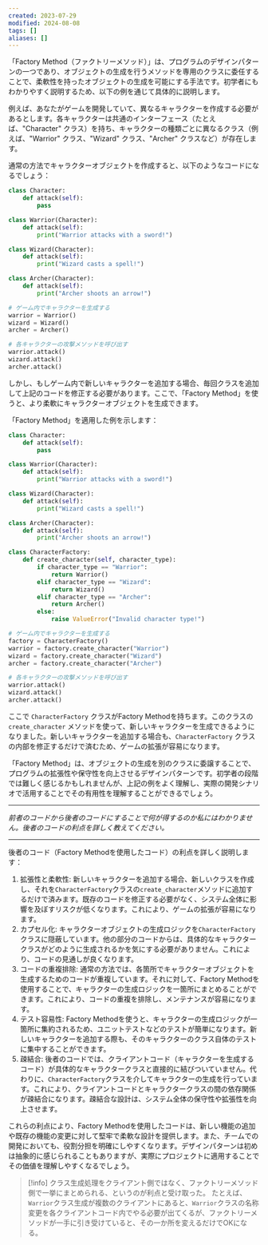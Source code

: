 ```yaml
---
created: 2023-07-29
modified: 2024-08-08
tags: []
aliases: []
---
```

「Factory Method（ファクトリーメソッド）」は、プログラムのデザインパターンの一つであり、オブジェクトの生成を行うメソッドを専用のクラスに委任することで、柔軟性を持ったオブジェクトの生成を可能にする手法です。初学者にもわかりやすく説明するため、以下の例を通じて具体的に説明します。

例えば、あなたがゲームを開発していて、異なるキャラクターを作成する必要があるとします。各キャラクターは共通のインターフェース（たとえば、"Character" クラス）を持ち、キャラクターの種類ごとに異なるクラス（例えば、"Warrior" クラス、"Wizard" クラス、"Archer" クラスなど）が存在します。

通常の方法でキャラクターオブジェクトを作成すると、以下のようなコードになるでしょう：

```python
class Character:
    def attack(self):
        pass

class Warrior(Character):
    def attack(self):
        print("Warrior attacks with a sword!")

class Wizard(Character):
    def attack(self):
        print("Wizard casts a spell!")

class Archer(Character):
    def attack(self):
        print("Archer shoots an arrow!")

# ゲーム内でキャラクターを生成する
warrior = Warrior()
wizard = Wizard()
archer = Archer()

# 各キャラクターの攻撃メソッドを呼び出す
warrior.attack()
wizard.attack()
archer.attack()
```

しかし、もしゲーム内で新しいキャラクターを追加する場合、毎回クラスを追加して上記のコードを修正する必要があります。ここで、「Factory Method」を使うと、より柔軟にキャラクターオブジェクトを生成できます。

「Factory Method」を適用した例を示します：

```python
class Character:
    def attack(self):
        pass

class Warrior(Character):
    def attack(self):
        print("Warrior attacks with a sword!")

class Wizard(Character):
    def attack(self):
        print("Wizard casts a spell!")

class Archer(Character):
    def attack(self):
        print("Archer shoots an arrow!")

class CharacterFactory:
    def create_character(self, character_type):
        if character_type == "Warrior":
            return Warrior()
        elif character_type == "Wizard":
            return Wizard()
        elif character_type == "Archer":
            return Archer()
        else:
            raise ValueError("Invalid character type!")

# ゲーム内でキャラクターを生成する
factory = CharacterFactory()
warrior = factory.create_character("Warrior")
wizard = factory.create_character("Wizard")
archer = factory.create_character("Archer")

# 各キャラクターの攻撃メソッドを呼び出す
warrior.attack()
wizard.attack()
archer.attack()
```

ここで `CharacterFactory` クラスがFactory Methodを持ちます。このクラスの `create_character` メソッドを使って、新しいキャラクターを生成できるようになりました。新しいキャラクターを追加する場合も、`CharacterFactory` クラスの内部を修正するだけで済むため、ゲームの拡張が容易になります。

「Factory Method」は、オブジェクトの生成を別のクラスに委譲することで、プログラムの拡張性や保守性を向上させるデザインパターンです。初学者の段階では難しく感じるかもしれませんが、上記の例をよく理解し、実際の開発シナリオで活用することでその有用性を理解することができるでしょう。

---
*前者のコードから後者のコードにすることで何が得するのか私にはわかりません。後者のコードの利点を詳しく教えてください。*
___
後者のコード（Factory Methodを使用したコード）の利点を詳しく説明します：

1. 拡張性と柔軟性: 新しいキャラクターを追加する場合、新しいクラスを作成し、それを`CharacterFactory`クラスの`create_character`メソッドに追加するだけで済みます。既存のコードを修正する必要がなく、システム全体に影響を及ぼすリスクが低くなります。これにより、ゲームの拡張が容易になります。
2. カプセル化: キャラクターオブジェクトの生成ロジックを`CharacterFactory`クラスに隠蔽しています。他の部分のコードからは、具体的なキャラクタークラスがどのように生成されるかを気にする必要がありません。これにより、コードの見通しが良くなります。
3. コードの重複排除: 通常の方法では、各箇所でキャラクターオブジェクトを生成するためのコードが重複しています。それに対して、Factory Methodを使用することで、キャラクターの生成ロジックを一箇所にまとめることができます。これにより、コードの重複を排除し、メンテナンスが容易になります。
4. テスト容易性: Factory Methodを使うと、キャラクターの生成ロジックが一箇所に集約されるため、ユニットテストなどのテストが簡単になります。新しいキャラクターを追加する際も、そのキャラクターのクラス自体のテストに集中することができます。
5. 疎結合: 後者のコードでは、クライアントコード（キャラクターを生成するコード）が具体的なキャラクタークラスと直接的に結びついていません。代わりに、`CharacterFactory`クラスを介してキャラクターの生成を行っています。これにより、クライアントコードとキャラクタークラスの間の依存関係が疎結合になります。疎結合な設計は、システム全体の保守性や拡張性を向上させます。

これらの利点により、Factory Methodを使用したコードは、新しい機能の追加や既存の機能の変更に対して堅牢で柔軟な設計を提供します。また、チームでの開発においても、役割分担を明確にしやすくなります。デザインパターンは初めは抽象的に感じられることもありますが、実際にプロジェクトに適用することでその価値を理解しやすくなるでしょう。

>[!info]
>クラス生成処理をクライアント側ではなく、ファクトリーメソッド側で一挙にまとめられる、というのが利点と受け取った。
>たとえば、`Warrior`クラス生成が複数のクライアントにあると、`Warrior`クラスの名称変更を各クライアントコード内でやる必要が出てくるが、ファクトリーメソッドが一手に引き受けていると、その一か所を変えるだけでOKになる。